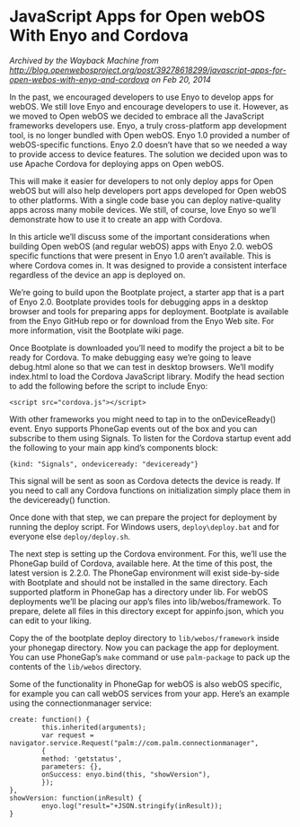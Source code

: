 # JavaScript Apps for Open webOS With Enyo and Cordova

*Archived by the Wayback Machine from http://blog.openwebosproject.org/post/39278618299/javascript-apps-for-open-webos-with-enyo-and-cordova on Feb 20, 2014*

In the past, we encouraged developers to use Enyo to develop apps for webOS. We still love Enyo and encourage developers to use it. However, as we moved to Open webOS we decided to embrace all the JavaScript frameworks developers use. Enyo, a truly cross-platform app development tool, is no longer bundled with Open webOS. Enyo 1.0 provided a number of webOS-specific functions. Enyo 2.0 doesn’t have that so we needed a way to provide access to device features. The solution we decided upon was to use Apache Cordova for deploying apps on Open webOS.

This will make it easier for developers to not only deploy apps for Open webOS but will also help developers port apps developed for Open webOS to other platforms. With a single code base you can deploy native-quality apps across many mobile devices. We still, of course, love Enyo so we’ll demonstrate how to use it to create an app with Cordova.

In this article we’ll discuss some of the important considerations when building Open webOS (and regular webOS) apps with Enyo 2.0. webOS specific functions that were present in Enyo 1.0 aren’t available. This is where Cordova comes in. It was designed to provide a consistent interface regardless of the device an app is deployed on.

We’re going to build upon the Bootplate project, a starter app that is a part of Enyo 2.0. Bootplate provides tools for debugging apps in a desktop browser and tools for preparing apps for deployment. Bootplate is available from the Enyo GitHub repo or for download from the Enyo Web site. For more information, visit the Bootplate wiki page.

Once Bootplate is downloaded you’ll need to modify the project a bit to be ready for Cordova. To make debugging easy we’re going to leave debug.html alone so that we can test in desktop browsers. We’ll modify index.html to load the Cordova JavaScript library. Modify the head section to add the following before the script to include Enyo:
```
<script src="cordova.js"></script>
```
With other frameworks you might need to tap in to the onDeviceReady() event. Enyo supports PhoneGap events out of the box and you can subscribe to them using Signals. To listen for the Cordova startup event add the following to your main app kind’s components block:
```
{kind: "Signals", ondeviceready: "deviceready"}
```
This signal will be sent as soon as Cordova detects the device is ready. If you need to call any Cordova functions on initialization simply place them in the deviceready() function.

Once done with that step, we can prepare the project for deployment by running the deploy script. For Windows users, `deploy\deploy.bat` and for everyone else `deploy/deploy.sh`.

The next step is setting up the Cordova environment. For this, we’ll use the PhoneGap build of Cordova, available here. At the time of this post, the latest version is 2.2.0. The PhoneGap environment will exist side-by-side with Bootplate and should not be installed in the same directory. Each supported platform in PhoneGap has a directory under lib. For webOS deployments we’ll be placing our app’s files into lib/webos/framework. To prepare, delete all files in this directory except for appinfo.json, which you can edit to your liking.

Copy the of the bootplate deploy directory to `lib/webos/framework` inside your phonegap directory. Now you can package the app for deployment. You can use PhoneGap’s `make` command or use `palm-package` to pack up the contents of the `lib/webos` directory.

Some of the functionality in PhoneGap for webOS is also webOS specific, for example you can call webOS services from your app. Here’s an example using the connectionmanager service:
```
create: function() {
    	this.inherited(arguments);
        var request = navigator.service.Request("palm://com.palm.connectionmanager",
        {
        method: 'getstatus',
        parameters: {},
        onSuccess: enyo.bind(this, "showVersion"),
        });
},
showVersion: function(inResult) {
    	enyo.log("result="+JSON.stringify(inResult));
}
```